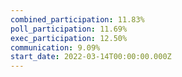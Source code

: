 ```yaml
---
combined_participation: 11.83%
poll_participation: 11.69%
exec_participation: 12.50%
communication: 9.09%
start_date: 2022-03-14T00:00:00.000Z
---
```

